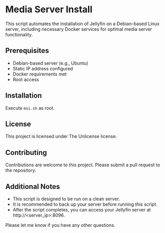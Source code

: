 # Media Server Install

This script automates the installation of Jellyfin on a Debian-based Linux server, including necessary Docker services for optimal media server functionality.

## Prerequisites

* Debian-based server (e.g., Ubuntu)
* Static IP address configured
* Docker requirements met
* Root access

## Installation

Execute `msi.sh` as root.

## License

This project is licensed under The Unlicense license.

## Contributing

Contributions are welcome to this project. Please submit a pull request to the repository.

## Additional Notes

* This script is designed to be run on a clean server.
* It is recommended to back up your server before running this script.
* After the script completes, you can access your Jellyfin server at http://<server_ip>:8096.

Please let me know if you have any other questions.
